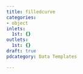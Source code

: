 ```yaml
---
title: filledcurve
categories:
- object
inlets:
  1st: {}
outlets:
  1st: {}
draft: true
pdcategory: Data Templates

---
```


